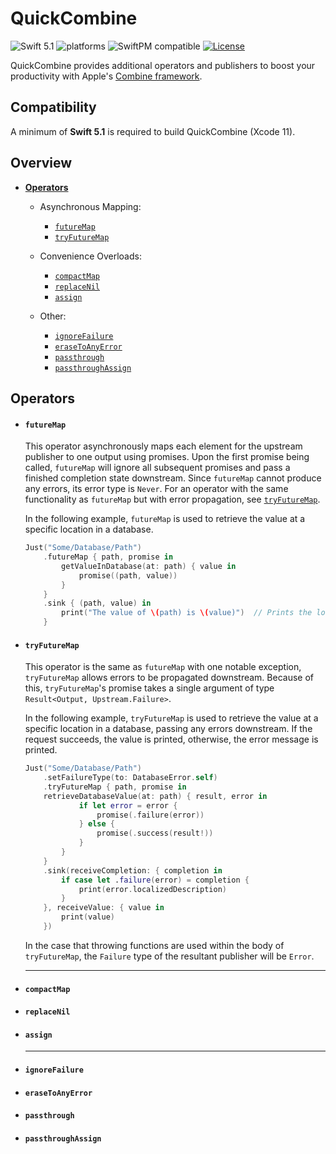 # QuickCombine

![Swift 5.1](https://img.shields.io/badge/Swift-5.1-orange.svg) ![platforms](https://img.shields.io/badge/platforms-iOS%20%7C%20macOS%20%7C%20tvOS%20%7C%20watchOS-lightgrey.svg) ![SwiftPM compatible](https://img.shields.io/badge/SwiftPM-compatible-brightgreen.svg)  [![License](http://img.shields.io/:license-MIT-blue.svg)](http://doge.mit-license.org)

QuickCombine provides additional operators and publishers to boost your productivity with Apple's [Combine framework](https://developer.apple.com/documentation/combine).

## Compatibility

A minimum of **Swift 5.1** is required to build QuickCombine (Xcode 11).


## Overview

- **[Operators](#operators)**
  - Asynchronous Mapping:
    - [`futureMap`](#futuremap)
    - [`tryFutureMap`](#tryfuturemap)
    
  - Convenience Overloads:
    - [`compactMap`](#compactmap)
    - [`replaceNil`](#replacenil)
    - [`assign`](#assign)
    
  - Other: 
    - [`ignoreFailure`](#ignorefailure)
    - [`eraseToAnyError`](#erasetoanyerror)
    - [`passthrough`](#passthrough)
    - [`passthroughAssign`](#passthroughassign)
  

## Operators

- #### `futureMap`
  This operator asynchronously maps each element for the upstream publisher to one output using promises. Upon the first promise being called, `futureMap` will ignore all subsequent promises and pass a finished completion state downstream. Since `futureMap` cannot produce any errors, its error type is `Never`. For an operator with the same functionality as `futureMap` but with error propagation, see [`tryFutureMap`](#tryfuturemap).

  In the following example, `futureMap` is used to retrieve the value at a specific location in a database.
  ```swift
  Just("Some/Database/Path")
      .futureMap { path, promise in
          getValueInDatabase(at: path) { value in
              promise((path, value))
          }
      }
      .sink { (path, value) in
          print("The value of \(path) is \(value)")  // Prints the location of the value and the value itself
      }
  ```

- #### `tryFutureMap`
  This operator is the same as `futureMap` with one notable exception, `tryFutureMap` allows errors to be propagated downstream. Because of this, `tryFutureMap`'s promise takes a single argument of type `Result<Output, Upstream.Failure>`.

  In the following example, `tryFutureMap` is used to retrieve the value at a specific location in a database, passing any errors downstream. If the request succeeds, the value is printed, otherwise, the error message is printed.
  ```swift
  Just("Some/Database/Path")
      .setFailureType(to: DatabaseError.self)
      .tryFutureMap { path, promise in
      retrieveDatabaseValue(at: path) { result, error in
              if let error = error {
                  promise(.failure(error))
              } else {
                  promise(.success(result!))
              }
          }
      }
      .sink(receiveCompletion: { completion in
          if case let .failure(error) = completion {
              print(error.localizedDescription)
          }
      }, receiveValue: { value in
          print(value)
      })
  ```
  In the case that throwing functions are used within the body of `tryFutureMap`, the `Failure` type of the resultant publisher will be `Error`.

  ----

- #### `compactMap`

- #### `replaceNil`

- #### `assign`

  ----

- #### `ignoreFailure`

- #### `eraseToAnyError`

- #### `passthrough`

- #### `passthroughAssign`


